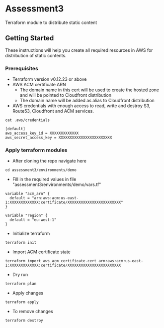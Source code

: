 # Assessment3
Terraform module to distribute static content

## Getting Started
These instructions will help you create all required resources in AWS for distribution of static contents.

### Prerequisites
* Terraform version v0.12.23 or above
* AWS ACM certificate ARN
    * The domain name in this cert will be used to create the hosted zone and will be pointed to Cloudfront distribution
    * The domain name will be added as alias to Cloudfront distribution
* AWS credentials with enough access to read, write and destroy S3, Route53, Cloudfront and ACM services.
```
cat .aws/credentials

[default]
aws_access_key_id = XXXXXXXXXXXXX
aws_secret_access_key = XXXXXXXXXXXXXXXXXXXXXXXX
```
### Apply terraform modules
* After cloning the repo navigate here
```
cd assessment3/environments/demo
```

* Fill in the required values in file "assessment3/environments/demo/vars.tf"
```
variable "acm_arn" {
  default = "arn:aws:acm:us-east-1:XXXXXXXXXXXXX:certificate/XXXXXXXXXXXXXXXXXXXXXXXX"
}

variable "region" {
  default = "eu-west-1"
}
```
* Initialize terraform
```
terraform init
```

* Import ACM certificate state
```
terraform import aws_acm_certificate.cert arn:aws:acm:us-east-1:XXXXXXXXXXXXX:certificate/XXXXXXXXXXXXXXXXXXXXXXXX
```

* Dry run
```
terraform plan
```

* Apply changes
```
terraform apply
```

* To remove changes
```
terraform destroy
```
